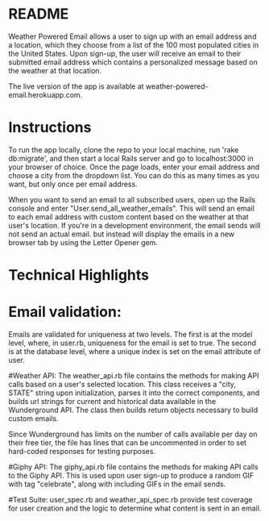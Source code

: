 # README

Weather Powered Email allows a user to sign up with an email address and a location, which they choose from a list of the 100 most populated cities in the United States. Upon sign-up, the user will receive an email to their submitted email address which contains a personalized message based on the weather at that location.

The live version of the app is available at weather-powered-email.herokuapp.com.

# Instructions

To run the app locally, clone the repo to your local machine, run 'rake db:migrate', and then start a local Rails server and go to localhost:3000 in your browser of choice. Once the page loads, enter your email address and choose a city from the dropdown list. You can do this as many times as you want, but only once per email address.

When you want to send an email to all subscribed users, open up the Rails console and enter "User.send_all_weather_emails". This will send an email to each email address with custom content based on the weather at that user's location. If you're in a development environment, the email sends will not send an actual email. but instead will display the emails in a new browser tab by using the Letter Opener gem. 


# Technical Highlights

# Email validation:
Emails are validated for uniqueness at two levels. The first is at the model level, where, in user.rb, uniqueness for the email is set to true. The second is at the database level, where a unique index is set on the email attribute of user.

#Weather API: 
The weather_api.rb file contains the methods for making API calls based on a user's selected location. This class receives a "city, STATE" string upon initialization, parses it into the correct components, and builds url strings for current and historical data available in the Wunderground API. The class then builds return objects necessary to build custom emails.

Since Wunderground has limits on the number of calls available per day on their free tier, the file has lines that can be uncommented in order to set hard-coded responses for testing purposes. 

#Giphy API: 
The giphy_api.rb file contains the methods for making API calls to the Giphy API. This is used upon user sign-up to produce a random GIF with tag "celebrate", along with including GIFs in the email sends. 

#Test Suite:
user_spec.rb and weather_api_spec.rb provide test coverage for user creation and the logic to determine what content is sent in an email. 


